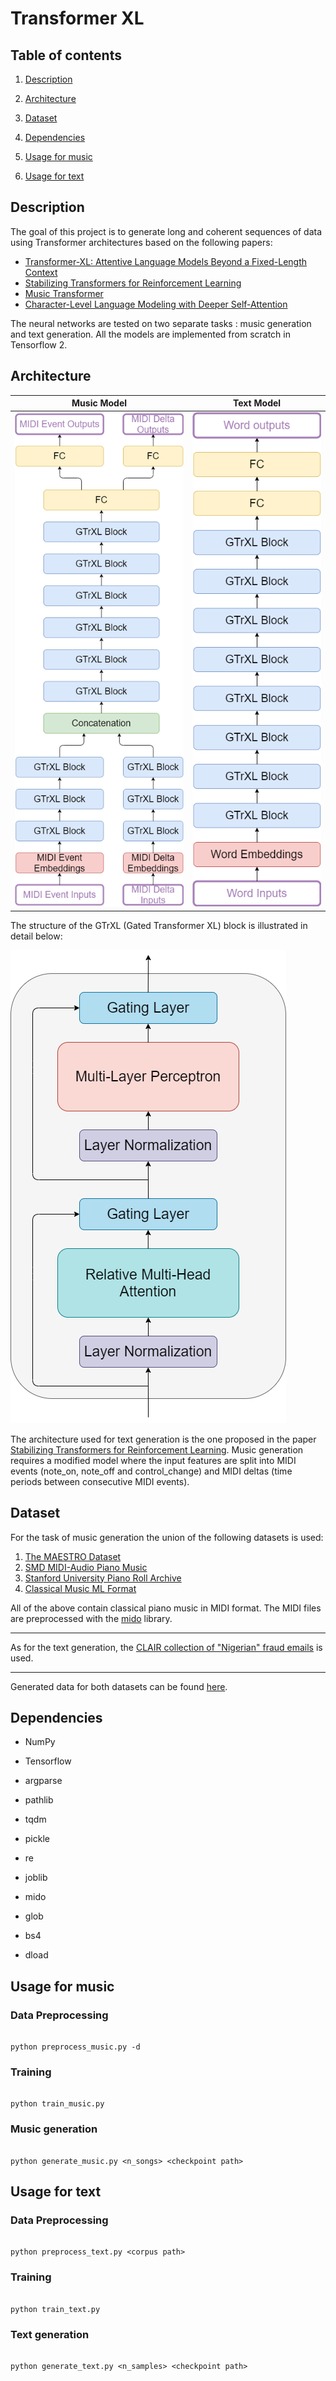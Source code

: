 

# Transformer XL

  

## Table of contents

  

1.  [Description](#desc)
2.  [Architecture](#arch)

3.  [Dataset](#data)

4.  [Dependencies](#dep)

5.  [Usage for music](#music)

6.  [Usage for text](#text)

  

<a  name="desc"></a>

  

## Description

  
The goal of this project is to generate long and coherent sequences of data using Transformer architectures based on the following papers:
* [Transformer-XL: Attentive Language Models Beyond a Fixed-Length Context](https://arxiv.org/abs/1901.02860)
* [Stabilizing Transformers for Reinforcement Learning](https://arxiv.org/abs/1910.06764)
* [Music Transformer](https://arxiv.org/abs/1809.04281)
* [Character-Level Language Modeling with Deeper Self-Attention](https://arxiv.org/abs/1808.04444)

The neural networks are tested on two separate tasks : music generation and text generation. All the models are implemented from scratch in Tensorflow 2.


<a  name="arch"></a>

## Architecture

| Music Model                                                                        | Text Model                                                                        |
| -------------------------------------------------------------------------------------- | ------------------------------------------------------------------------------------- |
| ![image](https://github.com/davidsvy/transformer-xl/raw/master/readme/music_model.png) | ![image](https://github.com/davidsvy/transformer-xl/raw/master/readme/text_model.png) |

The structure of the GTrXL (Gated Transformer XL) block is illustrated in detail below:

![image](https://github.com/davidsvy/transformer-xl/raw/master/readme/gtrxl.png)

The architecture used for text generation is the one proposed in the paper [Stabilizing Transformers for Reinforcement Learning](https://arxiv.org/abs/1910.06764). Music generation requires a modified model where the input features are split into MIDI events (note_on, note_off and control_change) and MIDI deltas (time periods between consecutive MIDI events).



<a  name="data"></a>

  

## Dataset

 For the task of music generation the union of the following datasets is used:
 1. [The MAESTRO Dataset](https://magenta.tensorflow.org/datasets/maestro)
 2. [SMD MIDI-Audio Piano Music](https://www.audiolabs-erlangen.de/resources/MIR/SMD/midi)
 3. [Stanford University Piano Roll Archive](https://github.com/pianoroll/SUPRA)
 4. [Classical Music ML Format](https://www.kaggle.com/jembishop1/classical-music-piano-rolls)

All of the above contain classical piano music in MIDI format. The MIDI files are preprocessed with the [mido](https://mido.readthedocs.io/en/latest/) library.

---
 
As for the text generation, the [CLAIR collection of "Nigerian" fraud emails](https://www.kaggle.com/rtatman/fraudulent-email-corpus) is used. 

  
---
Generated data for both datasets can be found [here](https://github.com/davidsvy/transformer-xl/tree/master/generated_samples).

  

<a  name="dep"></a>

  

## Dependencies

  

- NumPy

- Tensorflow

- argparse

- pathlib

- tqdm

- pickle

- re

- joblib

- mido

- glob

- bs4

- dload

  

<a  name="music"></a>

  

## Usage for music

  

### Data Preprocessing

  

```

python preprocess_music.py -d

```

  

### Training

  

```

python train_music.py

```

  

### Music generation

  

```

python generate_music.py <n_songs> <checkpoint path>

```

  

<a  name="text"></a>

  

## Usage for text

  

### Data Preprocessing

  

```

python preprocess_text.py <corpus path>

```

  

### Training

  

```

python train_text.py

```

  

### Text generation

  

```

python generate_text.py <n_samples> <checkpoint path>

```